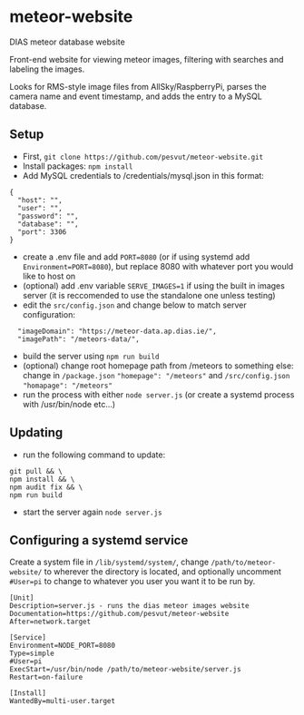 # meteor-website
DIAS meteor database website

Front-end website for viewing meteor images, filtering with searches and labeling the images.

Looks for RMS-style image files from AllSky/RaspberryPi, parses the camera name and event timestamp, and adds the entry to a MySQL database.

## Setup
- First, `git clone https://github.com/pesvut/meteor-website.git`
- Install packages: `npm install`
- Add MySQL credentials to /credentials/mysql.json in this format:
```
{
  "host": "",
  "user": "",
  "password": "",  
  "database": "",
  "port": 3306
}
```

- create a .env file and add `PORT=8080` (or if using systemd add `Environment=PORT=8080`), but replace 8080 with whatever port you would like to host on
- (optional) add .env variable `SERVE_IMAGES=1` if using the built in images server (it is reccomended to use the standalone one unless testing)
- edit the `src/config.json` and change below to match server configuration:
```
  "imageDomain": "https://meteor-data.ap.dias.ie/",
  "imagePath": "/meteors-data/",
```
- build the server using `npm run build`
- (optional) change root homepage path from /meteors to something else: change in 
`/package.json` `"homepage": "/meteors"` and 
`/src/config.json` `"homapage": "/meteors"` 
- run the process with either `node server.js` (or create a systemd process with /usr/bin/node etc...)

## Updating
- run the following command to update: 
```
git pull && \
npm install && \
npm audit fix && \
npm run build
```
- start the server again `node server.js`

## Configuring a systemd service
Create a system file in `/lib/systemd/system/`, change `/path/to/meteor-website/` to wherever the directory is located, and optionally uncomment `#User=pi` to change to whatever you user you want it to be run by. 
```
[Unit]
Description=server.js - runs the dias meteor images website
Documentation=https://github.com/pesvut/meteor-website
After=network.target

[Service]
Environment=NODE_PORT=8080
Type=simple
#User=pi
ExecStart=/usr/bin/node /path/to/meteor-website/server.js
Restart=on-failure

[Install]
WantedBy=multi-user.target

```
